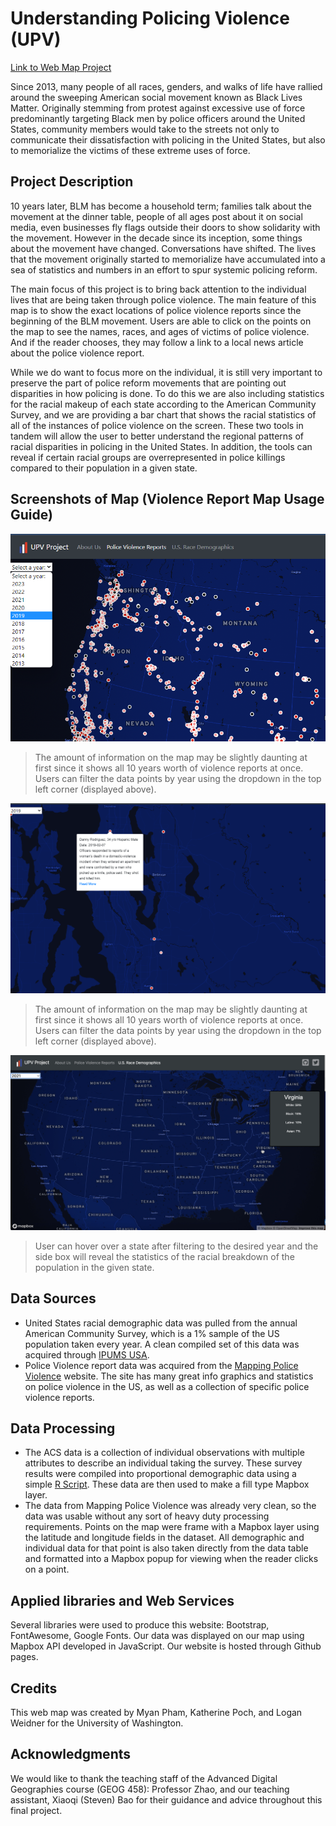 # Understanding Policing Violence (UPV)
[Link to Web Map Project](https://phammy22.github.io/policing_geodashboard/)

 Since 2013, many people of all races, genders, and walks of life have rallied around the sweeping American social movement known as Black Lives Matter. Originally stemming from protest against excessive use of force predominantly targeting Black men by police officers around the United States, community members would take to the streets not only to communicate their dissatisfaction with policing in the United States, but also to memorialize the victims of these extreme uses of force.


## Project Description
 10 years later, BLM has become a household term; families talk about the movement at the dinner table, people of all ages post about it on social media, even businesses fly flags outside their doors to show solidarity with the movement. However in the decade since its inception, some things about the movement have changed. Conversations have shifted. The lives that the movement originally started to memorialize have accumulated into a sea of statistics and numbers in an effort to spur systemic policing reform.
 
 
 The main focus of this project is to bring back attention to the individual lives that are being taken through police violence. The main feature of this map is to show the exact locations of police violence reports since the beginning of the BLM movement. Users are able to click on the points on the map to see the names, races, and ages of victims of police violence. And if the reader chooses, they may follow a link to a local news article about the police violence report.

While we do want to focus more on the individual, it is still very important to preserve the part of police reform movements that are pointing out disparities in how policing is done. To do this we are also including statistics for the racial makeup of each state according to the American Community Survey, and we are providing a bar chart that shows the racial statistics of all of the instances of police violence on the screen. These two tools in tandem will allow the user to better understand the regional patterns of racial disparities in policing in the United States. In addition, the tools can reveal if certain racial groups are overrepresented in police killings compared to their population in a given state.

## Screenshots of Map (Violence Report Map Usage Guide)
![year filter map](/img/demo/year_select.png)
>The amount of information on the map may be slightly daunting at first since it shows all 10 years worth of violence reports at once. Users can filter the data points by year using the dropdown in the top left corner (displayed above).

![year filter map](/img/demo/popup.png)
>The amount of information on the map may be slightly daunting at first since it shows all 10 years worth of violence reports at once. Users can filter the data points by year using the dropdown in the top left corner (displayed above).

![demographics hover map](/img/demographics.png)
>User can hover over a state after filtering to the desired year and the side box will reveal the statistics of the racial breakdown of the population in the given state. 

## Data Sources
 - United States racial demographic data was pulled from the annual American Community Survey, which is a 1% sample of the US population taken every year. A clean compiled set of this data was acquired through [IPUMS USA](https://usa.ipums.org/usa/).
 - Police Violence report data was acquired from the [Mapping Police Violence](https://airtable.com/shroOenW19l1m3w0H/tblxearKzw8W7ViN8) website. The site has many great info graphics and statistics on police violence in the US, as well as a collection of specific police violence reports.

## Data Processing 
 - The ACS data is a collection of individual observations with multiple attributes to describe an individual taking the survey. These survey results were compiled into proportional demographic data using a simple [R Script](https://github.com/phammy22/policing_geodashboard/blob/main/assets/data_cleaning.R). These data are then used to make a fill type Mapbox layer.
- The data from Mapping Police Violence was already very clean, so the data was usable without any sort of heavy duty processing requirements. Points on the map were frame with a Mapbox layer using the latitude and longitude fields in the dataset. All demographic and individual data for that point is also taken directly from the data table and formatted into a Mapbox popup for viewing when the reader clicks on a point.


## Applied libraries and Web Services 
Several libraries were used to produce this website: Bootstrap, FontAwesome, Google Fonts. Our data was displayed on our map using Mapbox API developed in JavaScript. Our website is hosted through Github pages. 

## Credits 
This web map was created by Myan Pham, Katherine Poch, and Logan Weidner for the University of Washington.

## Acknowledgments
We would like to thank the teaching staff of the Advanced Digital Geographies course (GEOG 458): Professor Zhao, and our teaching assistant, Xiaoqi (Steven) Bao for their guidance and advice throughout this final project. 